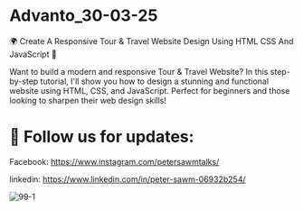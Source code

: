 # Advanto_30-03-25
🌍 Create A Responsive Tour & Travel Website Design Using HTML CSS And JavaScript 🚀

Want to build a modern and responsive Tour & Travel Website? In this step-by-step tutorial, I'll show you how to design a stunning and functional website using HTML, CSS, and JavaScript. Perfect for beginners and those looking to sharpen their web design skills!


# 📢 Follow us for updates:

Facebook: https://www.instagram.com/petersawmtalks/

linkedin: https://www.linkedin.com/in/peter-sawm-06932b254/

![99-1](https://github.com/user-attachments/assets/3c1a24e3-582f-4872-99c7-e5e45108d390)


